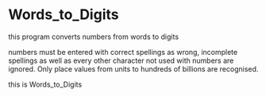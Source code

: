 # Words_to_Digits
this program converts  numbers from words to digits

numbers must be entered with correct spellings as wrong, incomplete spellings as well as every other character not used with numbers are ignored.
Only place values from units to hundreds of billions are recognised.

this is Words_to_Digits
